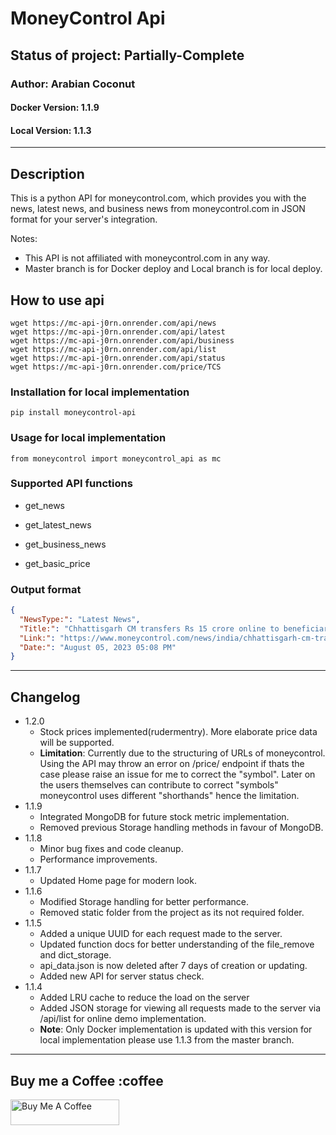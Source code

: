 
# MoneyControl Api

## Status of project: **Partially-Complete**

### Author: Arabian Coconut

#### Docker Version: 1.1.9

#### Local Version: 1.1.3

---

## Description

This is a python API for moneycontrol.com, which provides you with the news, latest news, and
business news from moneycontrol.com in JSON format for your server's integration.

Notes:

* This API is not affiliated with moneycontrol.com in any way.
* Master branch is for Docker deploy and Local branch is for local deploy.

## How to use api

```shell
wget https://mc-api-j0rn.onrender.com/api/news
wget https://mc-api-j0rn.onrender.com/api/latest
wget https://mc-api-j0rn.onrender.com/api/business
wget https://mc-api-j0rn.onrender.com/api/list
wget https://mc-api-j0rn.onrender.com/api/status
wget https://mc-api-j0rn.onrender.com/price/TCS
 ```

### Installation for local implementation

`pip install moneycontrol-api`

### Usage for local implementation

`from moneycontrol import moneycontrol_api as mc`

### Supported API functions

* get_news

* get_latest_news

* get_business_news

* get_basic_price

### Output format

``` json
{
  "NewsType:": "Latest News",
  "Title:": "Chhattisgarh CM transfers Rs 15 crore online to beneficiaries as part of Godhan Nyay Yojana",
  "Link:": "https://www.moneycontrol.com/news/india/chhattisgarh-cm-transfers-rs-15-crore-online-to-beneficiaries-as-part-of-godhan-nyay-yojana-11103381.html",
  "Date:": "August 05, 2023 05:08 PM"
}
```

---

## Changelog
* 1.2.0
  * Stock prices implemented(rudermentry). More elaborate price data will be supported.
  * **Limitation**: Currently due to the structuring of URLs of moneycontrol. Using the API may throw an error on /price/ endpoint if thats the case please raise an issue for me to correct the "symbol". Later on the users themselves can contribute to correct "symbols" moneycontrol uses different "shorthands" hence the limitation.
* 1.1.9
  * Integrated MongoDB for future stock metric implementation.
  * Removed previous Storage handling methods in favour of MongoDB.
* 1.1.8
  * Minor bug fixes and code cleanup.
  * Performance improvements.
* 1.1.7
  * Updated Home page for modern look.
* 1.1.6
  * Modified Storage handling for better performance.
  * Removed static folder from the project as its not required folder.
* 1.1.5
  * Added a unique UUID for each request made to the server.
  * Updated function docs for better understanding of the file_remove and dict_storage.
  * api_data.json is now deleted after 7 days of creation or updating.
  * Added new API for server status check.
* 1.1.4
  * Added LRU cache to reduce the load on the server
  * Added JSON storage for viewing all requests made to the server via /api/list for online demo implementation.
  * **Note**: Only Docker implementation is updated with this version for local implementation please use 1.1.3 from the master branch.

---

## Buy me a Coffee :coffee

<a href="https://www.buymeacoffee.com/arabiancoconut" target="_blank"><img src="https://cdn.buymeacoffee.com/buttons/default-orange.png" alt="Buy Me A Coffee" height="41" width="174"></a>
